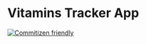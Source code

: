 # Vitamins Tracker App

[![Commitizen friendly](https://img.shields.io/badge/commitizen-friendly-brightgreen.svg)](http://commitizen.github.io/cz-cli/)
